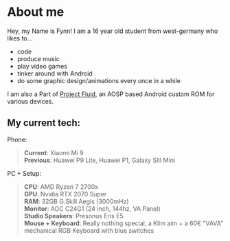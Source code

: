 About me
====================
Hey, my Name is Fynn!
I am a 16 year old student from west-germany who likes to...

- code
- produce music
- play video games
- tinker around with Android
- do some graphic design/animations every once in a while

I am also a Part of [Project Fluid](fluidos.me), an AOSP based Android custom ROM for various devices.

My current tech:
----------------
Phone:
> **Current**: Xiaomi Mi 9  
> **Previous**: Huawei P9 Lite, Huawei P1, Galaxy SIII Mini  

PC + Setup:
> **CPU**: AMD Ryzen 7 2700x  
> **GPU**: Nvidia RTX 2070 Super  
> **RAM**: 32GB G.Skill Aegis (3000mHz)  
> **Monitor**: AOC C24G1 (24 inch, 144hz, VA Panel)  
> **Studio Speakers**: Presonus Eris E5  
> **Mouse + Keyboard**: Really nothing special, a Klim aim + a 60€ "VAVA" mechanical RGB Keyboard with blue switches